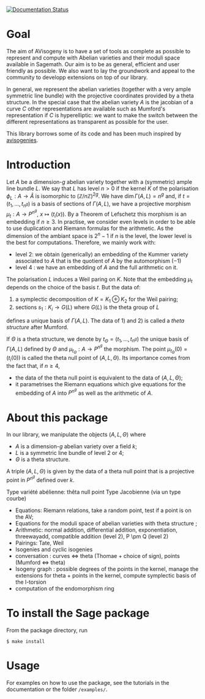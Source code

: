 [![Documentation Status](https://readthedocs.org/projects/avisogenies/badge/?version=latest)](https://avisogenies.readthedocs.io/en/latest/?badge=latest)

# Goal

The aim of AVisogeny is to have a set of tools as complete as possible to represent and compute with
Abelian varieties and their moduli space available in Sagemath. Our aim is to be as
general, efficient and user friendly as possible. We also want to lay the groundwork and
appeal to the community to developp extensions on top of our library.

In general, we represent the abelian
varieties (together with a very ample symmetric line bundle) with the projective
coordinates provided by a theta structure. In the special case that the abelian variety
$A$ is the jacobian of a curve $C$ other representations are available such as Mumford's
representation if $C$ is hyperelliptic: we want to make the switch between the different
representations as transparent as possible for the user.


This library borrows some of its code and has been much inspired by [avisogenies](https://gitlab.inria.fr/roberdam/avisogenies/).

# Introduction

Let $A$ be a dimension-$g$ abelian variety together with a (symmetric) ample line bundle $L$. We say that $L$ has level
$n>0$ if the kernel $K$ of the polarisation $\phi_L : A \rightarrow \hat{A}$ 
is isomorphic to $(\mathbb{Z}/n\mathbb{Z})^{2g}$. We have $\operatorname{dim} \Gamma(A,
L)=n^g$ and, if $t=(t_1, \ldots, t_{n^g})$ is a basis of sections of $\Gamma(A, L)$, we have a
projective morphism $\mu_t : A \rightarrow P^{n^g}$, $x \mapsto (t_i(x))$. By a Theorem of Lefschetz
this morphism is an embedding if $n\geq 3$. In practise, we consider even levels in order to be
able to use duplication and Riemann formulas for the arithmetic. As the dimension of the
ambiant space is $2^n-1$ if $n$ is the level, the lower level is the best for computations. Therefore, we mainly
work with:
- level 2: we obtain (generically) an embedding of the Kummer variety associated to $A$ that
  is the quotient of $A$ by the automorphism $(-1)$
- level 4 : we have an embedding of $A$ and the full arithmetic on it.

The polarisation $L$ induces a Weil paring on $K$.
Note that the embedding $\mu_t$ depends on the choice of the basis $t$. But the data of:
1) a symplectic decomposition of $K= K_1 \oplus K_2$ for the Weil pairing;
2) sections $s_1 : K_i \rightarrow G(L)$ where $G(L)$ is the theta group of $L$

defines a unique basis of $\Gamma(A, L)$. The data of 1) and 2) is called a *theta structure* after Mumford.

If $\Theta$ is a theta structure, we denote by $t_\Theta=(t_1, \ldots, t_{n^g})$ the unique
basis of $\Gamma(A,L)$ defined by $\Theta$ and $\mu_{t_\Theta} : A \rightarrow P^{n^g}$ the
morphism. The point $\mu_{t_\Theta}(0)=(t_i(0))$ is called the theta null point of
$(A,L,\Theta$). Its importance comes from the fact that, if $n\geq 4$, 
- the data of the theta null point is equivalent to the data of $(A, L, \Theta)$;
- it parametrises the Riemann equations which give equations for the embedding of $A$ into
  $P^{n^g}$ as well as the arithmetic of $A$.

# About this package

In our library, we manipulate the objects $(A, L, \Theta)$ where
- $A$ is a dimension-$g$ abelian variety over a field $k$;
- $L$ is a symmetric line bundle of level 2 or 4;
- $\Theta$ is a theta structure.

A triple $(A, L, \Theta)$ is given by the data of a theta null point that is a projective
point in $P^{n^g}$ defined over $k$.


Type variété abélienne: thêta null point
Type Jacobienne (via un type courbe)

- Equations: Riemann relations, take a random point, test if a point is on the AV;
- Equations for the moduli space of abelian varieties with theta structure ;
- Arithmetic: normal addition, differential addition, exponentiation, threewayadd,
  compatible addition (level 2), P \pm Q (level 2)
- Pairings: Tate, Weil
- Isogenies and cyclic isogenies
- conversation : curves <=> theta (Thomae + choice of sign), points (Mumford <=> theta)
- Isogeny graph : possible degrees of the points in the kernel, manage the extensions for
  theta + points in the kernel, compute symplectic basis of the l-torsion
- computation of the endomorphism ring

# To install the Sage package
From the package directory, run

```console
$ make install
```

# Usage
For examples on how to use the package, see the tutorials in the documentation or the folder `/examples/`.
